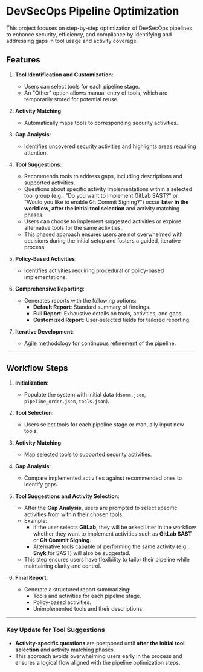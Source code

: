 # **DevSecOps Pipeline Optimization**

This project focuses on step-by-step optimization of DevSecOps pipelines to enhance security, efficiency, and compliance by identifying and addressing gaps in tool usage and activity coverage.

## **Features**

1. **Tool Identification and Customization**:

   - Users can select tools for each pipeline stage.
   - An "Other" option allows manual entry of tools, which are temporarily stored for potential reuse.

2. **Activity Matching**:

   - Automatically maps tools to corresponding security activities.

3. **Gap Analysis**:

   - Identifies uncovered security activities and highlights areas requiring attention.

4. **Tool Suggestions**:

   - Recommends tools to address gaps, including descriptions and supported activities.
   - Questions about specific activity implementations within a selected tool group (e.g., "Do you want to implement GitLab SAST?" or "Would you like to enable Git Commit Signing?") occur **later in the workflow**, **after the initial tool selection** and activity matching phases.
   - Users can choose to implement suggested activities or explore alternative tools for the same activities.
   - This phased approach ensures users are not overwhelmed with decisions during the initial setup and fosters a guided, iterative process.

5. **Policy-Based Activities**:

   - Identifies activities requiring procedural or policy-based implementations.

6. **Comprehensive Reporting**:

   - Generates reports with the following options:
     - **Default Report**: Standard summary of findings.
     - **Full Report**: Exhaustive details on tools, activities, and gaps.
     - **Customized Report**: User-selected fields for tailored reporting.

7. **Iterative Development**:
   - Agile methodology for continuous refinement of the pipeline.

---

## **Workflow Steps**

1. **Initialization**:

   - Populate the system with initial data (`dsomm.json`, `pipeline_order.json`, `tools.json`).

2. **Tool Selection**:

   - Users select tools for each pipeline stage or manually input new tools.

3. **Activity Matching**:

   - Map selected tools to supported security activities.

4. **Gap Analysis**:

   - Compare implemented activities against recommended ones to identify gaps.

5. **Tool Suggestions and Activity Selection**:

   - After the **Gap Analysis**, users are prompted to select specific activities from within their chosen tools.
   - Example:
     - If the user selects **GitLab**, they will be asked later in the workflow whether they want to implement activities such as **GitLab SAST** or **Git Commit Signing**.
     - Alternative tools capable of performing the same activity (e.g., **Snyk** for SAST) will also be suggested.
   - This step ensures users have flexibility to tailor their pipeline while maintaining clarity and control.

6. **Final Report**:
   - Generate a structured report summarizing:
     - Tools and activities for each pipeline stage.
     - Policy-based activities.
     - Unimplemented tools and their descriptions.

---

### **Key Update for Tool Suggestions**

- **Activity-specific questions** are postponed until **after the initial tool selection** and activity matching phases.
- This approach avoids overwhelming users early in the process and ensures a logical flow aligned with the pipeline optimization steps.
